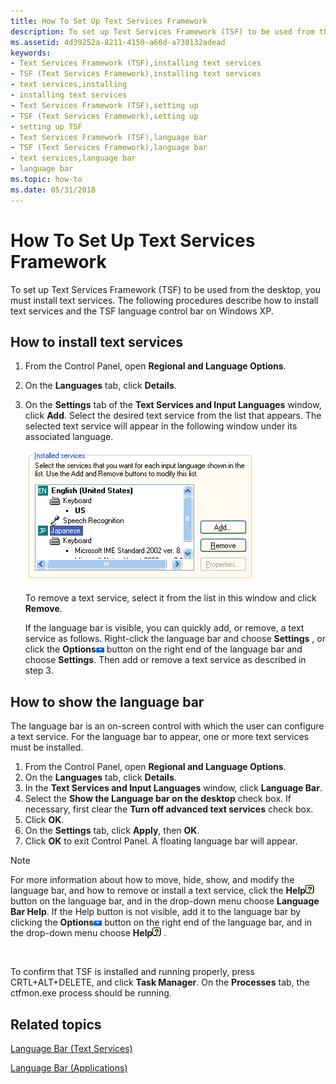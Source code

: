 ```yaml
---
title: How To Set Up Text Services Framework
description: To set up Text Services Framework (TSF) to be used from the desktop, you must install text services. The following procedures describe how to install text services and the TSF language control bar on Windows XP.
ms.assetid: 4d39252a-8211-4150-a60d-a730132adead
keywords:
- Text Services Framework (TSF),installing text services
- TSF (Text Services Framework),installing text services
- text services,installing
- installing text services
- Text Services Framework (TSF),setting up
- TSF (Text Services Framework),setting up
- setting up TSF
- Text Services Framework (TSF),language bar
- TSF (Text Services Framework),language bar
- text services,language bar
- language bar
ms.topic: how-to
ms.date: 05/31/2018
---
```


# How To Set Up Text Services Framework

To set up Text Services Framework (TSF) to be used from the desktop, you must install text services. The following procedures describe how to install text services and the TSF language control bar on Windows XP.

## How to install text services

1.  From the Control Panel, open **Regional and Language Options**.
2.  On the **Languages** tab, click **Details**.
3.  On the **Settings** tab of the **Text Services and Input Languages** window, click **Add**. Select the desired text service from the list that appears. The selected text service will appear in the following window under its associated language.

    ![text service selection window](images/text-service-selection.gif)

    To remove a text service, select it from the list in this window and click **Remove**.

    If the language bar is visible, you can quickly add, or remove, a text service as follows. Right-click the language bar and choose **Settings** , or click the **Options**![options button on language bar](images/options-btn.gif) button on the right end of the language bar and choose **Settings**. Then add or remove a text service as described in step 3.

## How to show the language bar

The language bar is an on-screen control with which the user can configure a text service. For the language bar to appear, one or more text services must be installed.

1.  From the Control Panel, open **Regional and Language Options**.
2.  On the **Languages** tab, click **Details**.
3.  In the **Text Services and Input Languages** window, click **Language Bar**.
4.  Select the **Show the Language bar on the desktop** check box. If necessary, first clear the **Turn off advanced text services** check box.
5.  Click **OK**.
6.  On the **Settings** tab, click **Apply**, then **OK**.
7.  Click **OK** to exit Control Panel. A floating language bar will appear.

> [!Note]
>
> For more information about how to move, hide, show, and modify the language bar, and how to remove or install a text service, click the **Help**![help selection within language bar options](images/help-balloon.gif) button on the language bar, and in the drop-down menu choose **Language Bar Help**. If the Help button is not visible, add it to the language bar by clicking the **Options**![options button on language bar](images/options-btn.gif) button on the right end of the language bar, and in the drop-down menu choose **Help**![help selection within language bar options](images/help-balloon.gif) .

 

To confirm that TSF is installed and running properly, press CRTL+ALT+DELETE, and click **Task Manager**. On the **Processes** tab, the ctfmon.exe process should be running.

## Related topics

<dl> <dt>

[Language Bar (Text Services)](language-bar.md)
</dt> <dt>

[Language Bar (Applications)](language-bar-app.md)
</dt> </dl>

 

 




